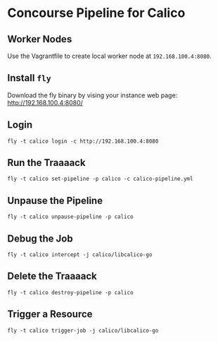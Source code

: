 # Concourse Pipeline for Calico

## Worker Nodes

Use the Vagrantfile to create local worker node at `192.168.100.4:8080`.

## Install `fly`

Download the fly binary by vising your instance web page: http://192.168.100.4:8080/

## Login

```
fly -t calico login -c http://192.168.100.4:8080
```

## Run the Traaaack

```
fly -t calico set-pipeline -p calico -c calico-pipeline.yml
```

## Unpause the Pipeline

```
fly -t calico unpause-pipeline -p calico
```

## Debug the Job

```
fly -t calico intercept -j calico/libcalico-go
```

## Delete the Traaaack

```
fly -t calico destroy-pipeline -p calico
```

## Trigger a Resource

```
fly -t calico trigger-job -j calico/libcalico-go
```
